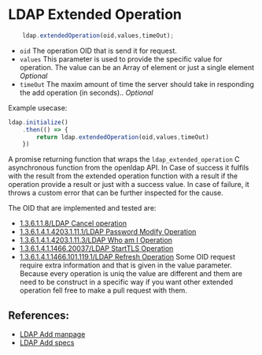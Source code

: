 # LDAP Extended Operation

```javascript
    ldap.extendedOperation(oid,values,timeOut);
```

* `oid` The operation OID that is send it for request.
* `values` This parameter is used to provide the specific value for operation. The value can be an Array of element or just a single element _Optional_
* `timeOut` The maxim amount of time the server should take in responding the add operation (in seconds).. _Optional_

Example usecase:

```javascript
ldap.initialize()
    .then(() => {
        return ldap.extendedOperation(oid,values,timeOut)
    })

```

A promise returning function that wraps the `ldap_extended_operation` C asynchronous function from the openldap API. In Case of success it fulfils with the result from the extended operation function with a result if the operation provide a result or just with a success value. In case of failure, it throws a custom error that can be further inspected for the cause.

The OID that are implemented and tested are: 
* [1.3.6.1.1.8/LDAP Cancel operation](https://tools.ietf.org/html/rfc3909)
* [1.3.6.1.4.1.4203.1.11.1/LDAP Password Modify Operation](https://tools.ietf.org/html/rfc3062)
* [1.3.6.1.4.1.4203.1.11.3/LDAP Who am I Operation](https://tools.ietf.org/html/rfc4532)
* [1.3.6.1.4.1.1466.20037/LDAP StartTLS Operation](https://tools.ietf.org/html/rfc2830)
* [1.3.6.1.4.1.1466.101.119.1/LDAP Refresh Operation](https://tools.ietf.org/html/rfc4533#section-3.8)
Some OID request require extra information and that is given in the value parameter. Because every operation is uniq the value are different and them are need to be construct in a specific way if you want other extended operation fell free to make a pull request with them.    

## References:

* [LDAP Add manpage](https://linux.die.net/man/3/ldap_extended_operation)
* [LDAP Add specs](https://www.ldap.com/the-ldap-extended-operation)